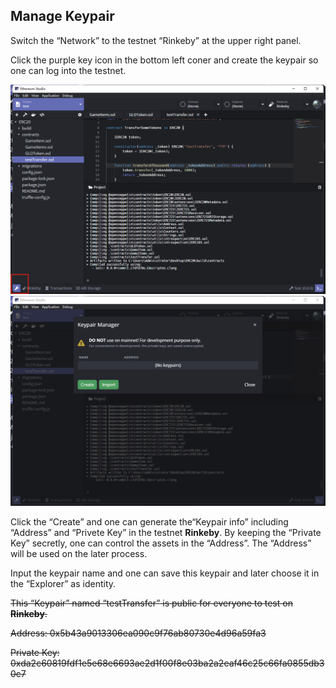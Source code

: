## Manage Keypair

Switch the “Network” to the testnet “Rinkeby” at the upper right panel. 

Click the purple key icon in the bottom left coner and create the keypair so one can log into the testnet.

![manage-keypair-1](manage-keypair-1.png)
![manage-keypair-2](manage-keypair-2.png)

Click the “Create” and one can generate the“Keypair info” including “Address” and “Privete Key” in the testnet **Rinkeby**. By keeping the “Private Key” secretly, one can control the assets in the “Address”. The “Address” will be used on the later process.

Input the keypair name and one can save this keypair and later choose it in the “Explorer” as identity.

~~This “Keypair” named “testTransfer”  is public for everyone to test on **Rinkeby**.~~ 

~~Address: 0x5b43a9013306ea090c9f76ab80730e4d96a59fa3~~

~~Private Key: 0xda2c60819fdf1e5e68e6693ae2d1f00f8e03ba2a2eaf46c25c66fa0855db30c7~~




